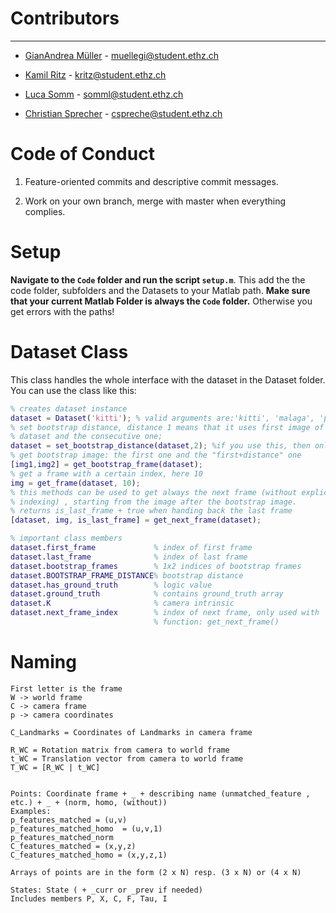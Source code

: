 # Contributors
--------------

* [GianAndrea Müller](https://github.com/bpfel) - muellegi@student.ethz.ch

* [Kamil Ritz](https://github.com/kamilritz) - kritz@student.ethz.ch

* [Luca Somm]() - somml@student.ethz.ch

* [Christian Sprecher](https://github.com/christiansprecher) - cspreche@student.ethz.ch

# Code of Conduct

1. Feature-oriented commits and descriptive commit messages.

2. Work on your own branch, merge with master when everything complies.

# Setup

**Navigate to the `Code` folder and run the script `setup.m`**. This add the the code folder, subfolders and the Datasets to your Matlab path.
**Make sure that your current Matlab Folder is always the `Code` folder.** Otherwise you get errors with the paths!

# Dataset Class

This class handles the whole interface with the dataset in the Dataset folder. You can use the class like this:

```matlab
% creates dataset instance
dataset = Dataset('kitti'); % valid arguments are:'kitti', 'malaga', 'parking'
% set bootstrap distance, distance 1 means that it uses first image of
% dataset and the consecutive one;
dataset = set_bootstrap_distance(dataset,2); %if you use this, then only directly after constructor call
% get bootstrap image: the first one and the "first+distance" one
[img1,img2] = get_bootstrap_frame(dataset);
% get a frame with a certain index, here 10
img = get_frame(dataset, 10);
% this methods can be used to get always the next frame (without explicit
% indexing) , starting from the image after the bootstrap image.
% returns is_last_frame + true when handing back the last frame
[dataset, img, is_last_frame] = get_next_frame(dataset);

% important class members
dataset.first_frame             % index of first frame
dataset.last_frame              % index of last frame
dataset.bootstrap_frames        % 1x2 indices of bootstrap frames
dataset.BOOTSTRAP_FRAME_DISTANCE% bootstrap distance
dataset.has_ground_truth        % logic value
dataset.ground_truth            % contains ground_truth array
dataset.K                       % camera intrinsic
dataset.next_frame_index        % index of next frame, only used with
                                % function: get_next_frame()
```

# Naming
```
First letter is the frame
W -> world frame
C -> camera frame
p -> camera coordinates

C_Landmarks = Coordinates of Landmarks in camera frame

R_WC = Rotation matrix from camera to world frame
t_WC = Translation vector from camera to world frame
T_WC = [R_WC | t_WC]


Points: Coordinate frame + _ + describing name (unmatched_feature , etc.) + _ + (norm, homo, (without))
Examples:
p_features_matched = (u,v)
p_features_matched_homo  = (u,v,1)
p_features_matched_norm
C_features_matched = (x,y,z)
C_features_matched_homo = (x,y,z,1)

Arrays of points are in the form (2 x N) resp. (3 x N) or (4 x N)

States: State ( + _curr or _prev if needed)
Includes members P, X, C, F, Tau, I

```
